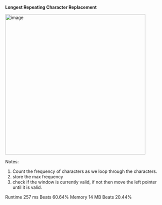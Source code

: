 **Longest Repeating Character Replacement**

<img width="448" alt="image" src="https://user-images.githubusercontent.com/25766765/209240039-d1816c00-f3f7-437a-ac5c-49151b811aef.png">

Notes:
1. Count the frequency of characters as we loop through the characters.
2. store the max frequency
3. check if the window is currently valid, if not then move the left pointer until it is valid.

Runtime
257 ms
Beats
60.64%
Memory
14 MB
Beats
20.44%
